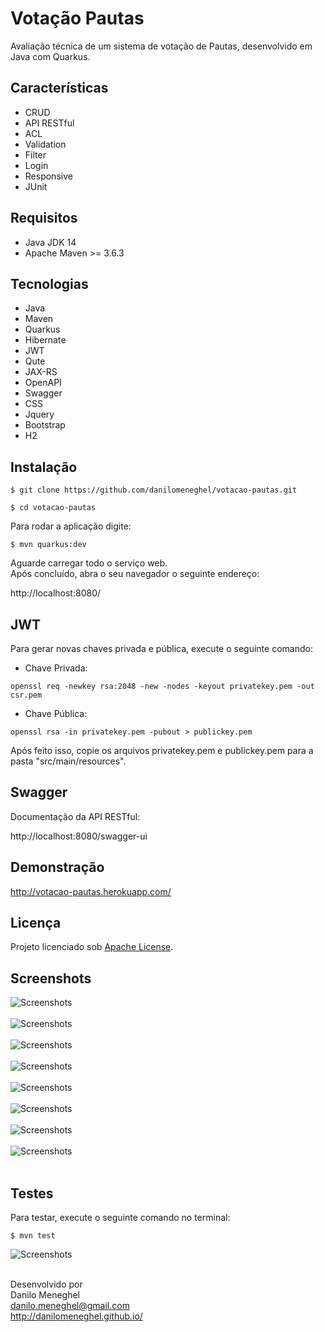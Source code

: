 # Votação Pautas

Avaliação técnica de um sistema de votação de Pautas, desenvolvido em Java com Quarkus.

## Características

- CRUD
- API RESTful
- ACL
- Validation
- Filter
- Login
- Responsive
- JUnit

## Requisitos

- Java JDK 14
- Apache Maven >= 3.6.3

## Tecnologias

- Java
- Maven
- Quarkus
- Hibernate
- JWT
- Qute
- JAX-RS
- OpenAPI
- Swagger
- CSS
- Jquery
- Bootstrap
- H2

## Instalação

```
$ git clone https://github.com/danilomeneghel/votacao-pautas.git

$ cd votacao-pautas
```

Para rodar a aplicação digite:

```
$ mvn quarkus:dev
```

Aguarde carregar todo o serviço web. <br>
Após concluído, abra o seu navegador o seguinte endereço: <br>

http://localhost:8080/

## JWT

Para gerar novas chaves privada e pública, execute o seguinte comando: 

- Chave Privada:
```
openssl req -newkey rsa:2048 -new -nodes -keyout privatekey.pem -out csr.pem
```

- Chave Pública:
```
openssl rsa -in privatekey.pem -pubout > publickey.pem
```

Após feito isso, copie os arquivos privatekey.pem e publickey.pem para a pasta "src/main/resources".

## Swagger 

Documentação da API RESTful: <br>

http://localhost:8080/swagger-ui

## Demonstração

http://votacao-pautas.herokuapp.com/ <br>

## Licença

Projeto licenciado sob <a href="LICENSE">Apache License</a>.

## Screenshots

![Screenshots](screenshots/screenshot01.png)<br><br>
![Screenshots](screenshots/screenshot02.png)<br><br>
![Screenshots](screenshots/screenshot03.png)<br><br>
![Screenshots](screenshots/screenshot04.png)<br><br>
![Screenshots](screenshots/screenshot05.png)<br><br>
![Screenshots](screenshots/screenshot06.png)<br><br>
![Screenshots](screenshots/screenshot07.png)<br><br>
![Screenshots](screenshots/screenshot08.png)<br><br>

## Testes

Para testar, execute o seguinte comando no terminal: <br>

```
$ mvn test
```

![Screenshots](screenshots/test.png)<br><br>


Desenvolvido por<br>
Danilo Meneghel<br>
danilo.meneghel@gmail.com<br>
http://danilomeneghel.github.io/<br>

